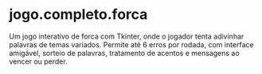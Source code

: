 # jogo.completo.forca
Um jogo interativo de forca com Tkinter, onde o jogador tenta adivinhar palavras de temas variados. Permite até 6 erros por rodada, com interface amigável, sorteio de palavras, tratamento de acentos e mensagens ao vencer ou perder.
